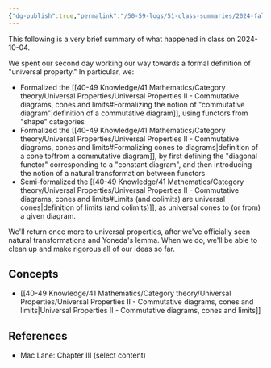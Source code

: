 ```yaml
---
{"dg-publish":true,"permalink":"/50-59-logs/51-class-summaries/2024-fall/math-561/2024-10/2024-10-04/","updated":"2024-10-04T09:55:48-07:00"}
---
```


This following is a very brief summary of what happened in class on 2024-10-04.

We spent our second day working our way towards a formal definition of "universal property." In particular, we:
- Formalized the [[40-49 Knowledge/41 Mathematics/Category theory/Universal Properties/Universal Properties II - Commutative diagrams, cones and limits#Formalizing the notion of "commutative diagram"\|definition of a commutative diagram]], using functors from "shape" categories
- Formalized the [[40-49 Knowledge/41 Mathematics/Category theory/Universal Properties/Universal Properties II - Commutative diagrams, cones and limits#Formalizing cones to diagrams\|definition of a cone to/from a commutative diagram]], by first defining the "diagonal functor" corresponding to a "constant diagram", and then introducing the notion of a natural transformation between functors
- Semi-formalized the [[40-49 Knowledge/41 Mathematics/Category theory/Universal Properties/Universal Properties II - Commutative diagrams, cones and limits#Limits (and colimits) are universal cones\|definition of limits (and colimits)]], as universal cones to (or from) a given diagram.

We'll return once more to universal properties, after we've officially seen natural transformations and Yoneda's lemma. When we do, we'll be able to clean up and make rigorous all of our ideas so far.
## Concepts

- [[40-49 Knowledge/41 Mathematics/Category theory/Universal Properties/Universal Properties II - Commutative diagrams, cones and limits\|Universal Properties II - Commutative diagrams, cones and limits]]

## References

- Mac Lane: Chapter III (select content)
